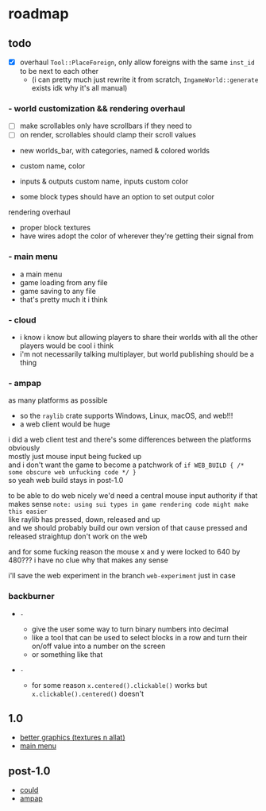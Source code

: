 # roadmap

## todo

- [x] overhaul `Tool::PlaceForeign`, only allow foreigns with the same `inst_id` to be next to each other
  - (i can pretty much just rewrite it from scratch, `IngameWorld::generate` exists idk why it's all manual)

### - world customization && rendering overhaul

- [ ] make scrollables only have scrollbars if they need to
- [ ] on render, scrollables should clamp their scroll values

- new worlds_bar, with categories, named & colored worlds

- custom name, color
- inputs & outputs custom name, inputs custom color
- some block types should have an option to set output color

rendering overhaul

- proper block textures
- have wires adopt the color of wherever they're getting their signal from

### - main menu

- a main menu
- game loading from any file
- game saving to any file
- that's pretty much it i think

### - cloud

- i know i know but allowing players to share their worlds with all the other players would be cool i think
- i'm not necessarily talking multiplayer, but world publishing should be a thing

### - ampap

as many platforms as possible

- so the `raylib` crate supports Windows, Linux, macOS, and web!!!
- a web client would be huge

i did a web client test and there's some differences between the platforms obviously \
mostly just mouse input being fucked up \
and i don't want the game to become a patchwork of `if WEB_BUILD { /* some obscure web unfucking code */ }` \
so yeah web build stays in post-1.0

to be able to do web nicely we'd need a central mouse input authority if that makes sense `note: using sui types in game rendering code might make this easier` \
like raylib has pressed, down, released and up \
and we should probably build our own version of that cause pressed and released straightup don't work on the web

and for some fucking reason the mouse x and y were locked to 640 by 480??? i have no clue why that makes any sense

i'll save the web experiment in the branch `web-experiment` just in case

### backburner

- `-`
  - give the user some way to turn binary numbers into decimal
  - like a tool that can be used to select blocks in a row and turn their on/off value into a number on the screen
  - or something like that

- `-`
  - for some reason `x.centered().clickable()` works but `x.clickable().centered()` doesn't

## 1.0

- [better graphics (textures n allat)](#--rendering-overhaul)
- [main menu](#--main-menu)

## post-1.0

- [could](#--cloud)
- [ampap](#--ampap)
